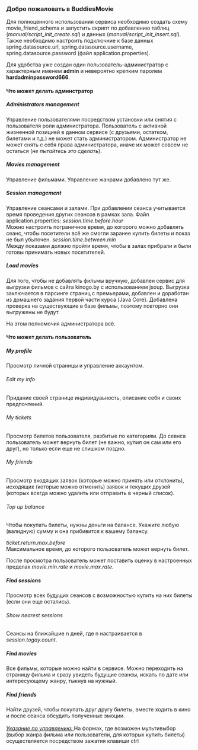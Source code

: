 <h3>Добро пожаловать в BuddiesMovie</h2>

Для полноценного использования сервиса необходимо  создать схему movie_friend_schema и запустить скрипт по добавлению таблиц (<I>manual/script_init_create.sql</I>) 
и данных (<I>manual/script_init_insert.sql</I>).<br>
Также необходимо настроить подключние к базе данных spring.datasource.url, spring.datasource.username,
spring.datasource.password (файл application.properties).

Для удобства уже создан один пользователь-администратор с характерным именем <b>admin</b> и невероятно крепким паролем <b>hardadminpassword666</b>.

<h4>Что может делать админстратор</h4>

<h5>Administrators management</h5>
Управление пользователями посредством установки или снятия с пользователя роли администратора.
Пользователь с активной жизненной позицией в данном сервисе (с друзьями, остатком, билетами и т.д.) не может стать администратором.
Администратор не может снять с себя права администратора, иначе их может совсем не остаться (<i>не пытайтесь это сделать</i>).

<h5>Movies management</h5>
Управление фильмами. Управление жанрами добавлено тут же.

<h5>Session management</h5>
Управление сеансами и залами. При добавлении сеанса учитывается время проведения других сеансов в рамках зала.
Файл application.properties:
<i>session.time.before.hour</i><br>
Можно настроить пограничное время, до когорого можно добавлять сеанс, чтобы посетители
всё же смогли заранее купить билеты и показ не был убыточен.
<i>session.time.between.min</i><br>
Между показами должно пройти время, чтобы в залах прибрали и были готовы принимать новых посетителей.

<h5>Load movies</h5>
Для того, чтобы не добавлять фильмы вручную, добавлен сервис для выгрузки фильмов с сайта kinogo.by с использованием jsoup. Выгрузка заключается в парсинге страниц
с премьерами, добавлен и доработан из домашнего задания первой части курса (Java Core). Добавлена проверка на существующие в базе фильмы,
поэтому повторно они выгружены не будут.

На этом полномочия администратора всё.

<h4>Что может делать пользователь</h4>

<h5>My profile</h5>
Просмотр личной страницы и управление аккаунтом. 
<h6>Edit my info</h6>
Придание своей странице индивидуаьность, описание себя и своих предпочтений.
<h6>My tickets</h6>
Просмотр билетов пользователя, разбитые по категориям. До севнса пользователь может вернуть билет (не важно, купил он сам или его друг), но только
если еще не слишком поздно. 
<h6>My friends</h6>
Просмотр входящих заявок (которые можно принять или отклонить), исходящих (которые можно отменить) заявок и текущих друзей (которых всегда можно удалить или отправить в черный список).
<h6>Top up balance</h6>
 Чтобы покупать билеты, нужны деньги на балансе. Укажите любую (валидную) сумму и она прибивится к вашему балансу.

<i>ticket.return.max.before</i><br>
Максимальное время, до которого пользователь может вернуть билет.

После просмотра пользователь может поставить оценку в настроенных пределах <i>movie.min.rate</i> и <i>movie.max.rate</i>.


<h5>Find sessions</h5>
Просмотр всех будущих сеансов с возможностью купить на них билеты (если они еще остались). 
<h6>Show nearest sessions</h6>
Сеансы на ближайшие n дней, где n настраивается в <i>session.togay.count</i>.


<h5>Find movies</h5>
Все фильмы, которые можно найти в сервисе. Можно переходить на страницу фильма и сразу увидеть будущие сеансы, искать по дате или интересующему жанру, тыкнув на нужный.

<h5>Find friends</h5>
Найти друзей, чтобы покупать друг другу билеты, вместе ходить в кино и после сеанса обсудить полученные эмоции.
<br>
<br>
<i><u>Указание по управлению: </u></i>На формах, где возможен мультивыбор (выбор жанра фильма или пользователи, для которых купить билеты) осуществляется посредством зажатия клавиши ctrl
